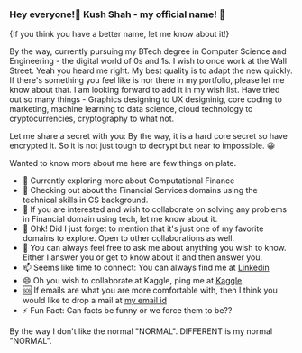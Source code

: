 ### Hey everyone!👋 Kush Shah - my official name! 🙂 
{If you think you have a better name, let me know about it!}

By the way, currently pursuing my BTech degree in Computer Science and Engineering - the digital world of 0s and 1s. I wish to once work at the Wall Street. Yeah you heard me right. My best quality is to adapt the new quickly. If there's something you feel like is nor there in my portfolio, please let me know about that. I am looking forward to add it in my wish list. Have tried out so many things - Graphics designing to UX designinig, core coding to marketing, machine learning to data science, cloud technology to cryptocurrencies, cryptography to what not. 

Let me share a secret with you: <ksencs83w9cw3bi38f40w3903wn30nc983bf384b2309bw390wf4b39820h29fb293043740f3ww03hfw3f3h2023f28w032u2bd0q39uf983wyhfwbf48yw3dwy3938y98seb93f82ww98bfw83w38ybwf983yw98y39bw83yw93bw3>
By the way, it is a hard core secret so have encrypted it. So it is not just tough to decrypt but near to impossible. 😀


Wanted to know more about me here are few things on plate. 

- 🔭 Currently exploring more about Computational Finance
- 🌱 Checking out about the Financial Services domains using the technical skills in CS background.
- 👯 If you are interested and wish to collaborate on solving any problems in Financial domain using tech, let me know about it.
- 🤔 Ohk! Did I just forget to mention that it's just one of my favorite domains to explore. Open to other collaborations as well.
- 💬 You can always feel free to ask me about anything you wish to know. Either I answer you or get to know about it and then answer you.
- 📫 Seems like time to connect: You can always find me at [Linkedin](https://linkedin.com/in/kush-shah-5a771b169/)
- 😄 Oh you wish to collaborate at Kaggle, ping me at [Kaggle](https://www.kaggle.com/kushshah95)
- 🆘 If emails are what you are more comfortable with, then I think you would like to drop a mail at [my email id](kushlinkedin@gmail.com)
- ⚡ Fun Fact: Can facts be funny or we force them to be??

By the way I don't like the normal "NORMAL". DIFFERENT is my normal "NORMAL".
